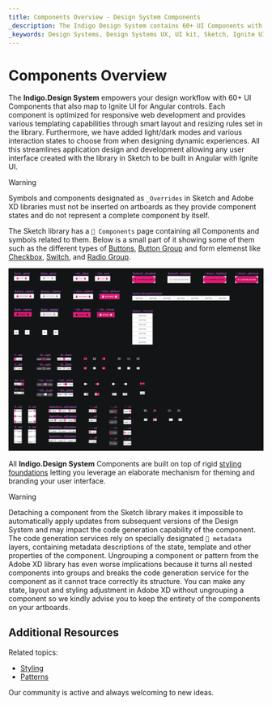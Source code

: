```yaml
---
title: Components Overview - Design System Components
_description: The Indigo Design System contains 60+ UI Components with numerous presets, states, and elaborate built-in styling capabilities.
_keywords: Design Systems, Design Systems UX, UI kit, Sketch, Ignite UI for Angular, Sketch to Angular, Sketch to Angular, Angular, Angular Design System, Export code from Sketch, Design Kits for Angular, Sketch HTML, Sketch to HTML, Sketch UI kits
---
```


# Components Overview

The **Indigo.Design System** empowers your design workflow with 60+ UI Components that also map to Ignite UI for Angular controls. Each component is optimized for responsive web development and provides various templating capabilities through smart layout and resizing rules set in the library. Furthermore, we have added light/dark modes and various interaction states to choose from when designing dynamic experiences. All this streamlines application design and development allowing any user interface created with the library in Sketch to be built in Angular with Ignite UI.

> [!WARNING]
> Symbols and components designated as `_Overrides` in Sketch and Adobe XD libraries must not be inserted on artboards as they provide component states and do not represent a complete component by itself.

The Sketch library has a `🧩 Components` page containing all Components and symbols related to them. Below is a small part of it showing some of them such as the different types of [Buttons](button.md), [Button Group](button-group.md) and form elemenst like [Checkbox](checkbox.md), [Switch](switch.md), and [Radio Group](radio-group.md).

<img class="responsive-img" src="../images/components-page.png" />

All **Indigo.Design System** Components are built on top of rigid [styling foundations](../style/styling-overview.md) letting you leverage an elaborate mechanism for theming and branding your user interface.

> [!WARNING]
> Detaching a component from the Sketch library makes it impossible to automatically apply updates from subsequent versions of the Design System and may impact the code generation capability of the component. The code generation services rely on specially designated `🚫 metadata` layers, containing metadata descriptions of the state, template and other properties of the component.
> Ungrouping a component or pattern from the Adobe XD library has even worse implications because it turns all nested components into groups and breaks the code generation service for the component as it cannot trace correctly its structure. You can make any state, layout and styling adjustment in Adobe XD without ungrouping a component so we kindly advise you to keep the entirety of the components on your artboards.

## Additional Resources

Related topics:

- [Styling](../style/styling-overview.md)
- [Patterns](../patterns/patterns-overview.md)
  <div class="divider--half"></div>

Our community is active and always welcoming to new ideas.
